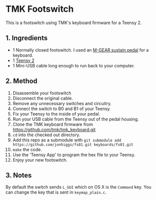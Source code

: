 TMK Footswitch
==============

This is a footswitch using TMK's keyboard firmware for a Teensy 2.

## 1. Ingredients

* 1 Normally closed footswitch. I used an [M-GEAR sustain pedal](http://www.m-audio.com/products/en_us/SP2.html) for a keyboard.
* 1 [Teensy 2](http://www.pjrc.com/store/teensy.html)
* 1 Mini-USB cable long enough to run back to your computer.

## 2. Method

1. Disassemble your footswitch
2. Disconnect the original cable.
3. Remove any unnecessary switches and circuitry.
4. Connect the switch to B0 and B1 of your Teensy.
5. Fix your Teensy to the inside of your pedal.
6. Run your USB cable from the Teensy out of the pedal housing.
7. Clone the TMK keyboard firmware from https://github.com/tmk/tmk_keyboard.git
8. `cd` into the checked out directory.
9. Add this repo as a submodule with `git submodule add
https://github.com/jonhiggs/fs01.git keyboards/fs01.git`
10. `make` the code.
11. Use the 'Teensy App' to program the hex file to your Teensy.
12. Enjoy your new footswitch.

## 3. Notes

By default the switch sends `L_GUI` which on OS X is the `Command` key. You can
change the key that is sent in `keymap_plain.c`.
